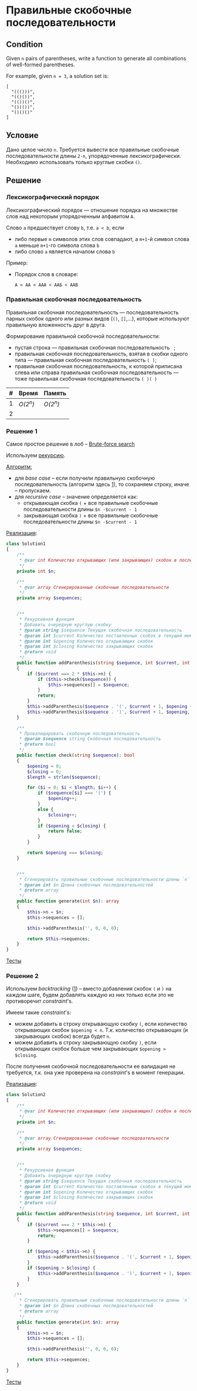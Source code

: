 # Правильные скобочные последовательности

## Condition

Given `n` pairs of parentheses, write a function to generate all combinations of well-formed parentheses.

For example, given `n = 3`, a solution set is:

```
[
  "((()))",
  "(()())",
  "(())()",
  "()(())",
  "()()()"
]
```

## Условие

Дано целое число `n`. Требуется вывести все правильные скобочные последовательности длины `2⋅n`, упорядоченные лексикографически. Необходимо использовать только круглые скобки `()`.

## Решение

### Лексикографический порядок

Лексикографический порядок — отношение порядка на множестве слов над некоторым упорядоченным алфавитом `A`. 

Слово `a` предшествует слову `b`, т.е. `a < b`, если

- либо первые `m` символов этих слов совпадают, а `m+1`-й символ слова `a` меньше `m+1`-го символа слова `b`
- либо слово `a` является началом слова `b`

Пример:

- Порядок слов в словаре:

  ```
  А < АА < ААА < ААБ < ААВ 
  ```

### Правильная скобочная последовательность

Правильная скобочная последовательность — последовательность парных скобок одного или разных видов (`()`, `[]`,...), которые используют правильную вложенность друг в друга. 

Формирование правильной скобочной последовательности:

- пустая строка — правильная скобочная последовательность ` `;
- правильная скобочная последовательность, взятая в скобки одного типа — правильная скобочная последовательность `( )`;
- правильная скобочная последовательность, к которой приписана слева или справа правильная скобочная последовательность — тоже правильная скобочная последовательность `( )( )`



| #    | Время              | Память             |
| ---- | ------------------ | ------------------ |
| 1    | *O(2<sup>n</sup>)* | *O(2<sup>n</sup>)* |
| 2    |                    |                    |



### Решение 1

Самое простое решение в лоб – [Brute-force search](https://github.com/parshikovpavel/cheat-sheets/blob/master/Algorithm.md#brute-force-search)

Используем [рекурсию](https://github.com/parshikovpavel/cheat-sheets/blob/master/Algorithm.md#рекурсия).

<u>Алгоритм:</u>

- для *base case* – если получили правильную скобочную последовательность (алгоритм здесь [1](./../../src/CheckParentheses/description.md)), то сохраняем строку, иначе – пропускаем.
- для *recursive case* – значение определяется как:
  - открывающая скобка `(` + все правильные скобочные последовательности длины `$n -$current - 1`
  - закрывающая скобка `)` + все правильные скобочные последовательности длины `$n -$current - 1`

[Реализация](Solution1.php):

```php
class Solution1
{
    /**
     * @var int Количество открывающих (или закрывающих) скобок в последовательности
     */
    private int $n;

    /**
     * @var array Сгенерированные скобочные последовательности
     */
    private array $sequences;


    /**
     * Рекурсивная функция
     * Добавить очередную круглую скобку
     * @param string $sequence Текущая скобочная последовательность
     * @param int $current Количество поставленных скобок в текущий момент
     * @param int $opening Количество открывающих скобок
     * @param int $closing Количество закрывающих скобок
     * @return void
     */
    public function addParenthesis(string $sequence, int $current, int $opening, int $closing): void
    {
        if ($current === 2 * $this->n) {
            if ($this->check($sequence)) {
                $this->sequences[] = $sequence;
            }
            return;
        }
        $this->addParenthesis($sequence . '(', $current + 1, $opening + 1, $closing);
        $this->addParenthesis($sequence . ')', $current + 1, $opening, $closing + 1);
    }

    /**
     * Провалидировать скобочную последовательность
     * @param $sequence string Скобочная последовательность
     * @return bool
     */
    public function check(string $sequence): bool
    {
        $opening = 0;
        $closing = 0;
        $length = strlen($sequence);

        for ($i = 0; $i < $length; $i++) {
            if ($sequence[$i] === '(') {
                $opening++;
            }
            else {
                $closing++;
            }
            if ($opening < $closing) {
                return false;
            }
        }

        return $opening === $closing;
    }


    /**
     * Сгенерировать правильные скобочные последовательности длины `n`
     * @param int $n Длина скобочных последовательностей
     * @return array
     */
    public function generate(int $n): array
    {
        $this->n = $n;
        $this->sequences = [];

        $this->addParenthesis('', 0, 0, 0);

        return $this->sequences;
    }
}
```

[Тесты](./../../tests/GenerateParentheses/Solution1Test.php)

### Решение 2

Используем *backtracking* ([1](https://github.com/parshikovpavel/cheat-sheets/blob/master/Algorithm.md#backtracking)) – вместо добавления скобок `(` и `)` на каждом шаге, будем добавлять каждую из них только если это не противоречит *constraint*'s.

Имеем такие *constraint*'s:

- можем добавить в строку открывающую скобку `(`, если количество открывающих скобок `$opening < n`. Т.к. количество открывающих (и закрывающих скобок) всегда будет `n`.
- можем добавить в строку закрывающую скобку `)`, если открывающих скобок больше чем закрывающих `$opening > $closing`.

После получения скобочной последовательности ее валидация не требуется, т.к. она уже проверена на *constraint*'s в момент генерации.

[Реализация](Solution2.php):

```php
class Solution2
{
    /**
     * @var int Количество открывающих (или закрывающих) скобок в последовательности
     */
    private int $n;

    /**
     * @var array Сгенерированные скобочные последовательности
     */
    private array $sequences;


    /**
     * Рекурсивная функция
     * Добавить очередную круглую скобку
     * @param string $sequence Текущая скобочная последовательность
     * @param int $current Количество поставленных скобок в текущий момент
     * @param int $opening Количество открывающих скобок
     * @param int $closing Количество закрывающих скобок
     * @return void
     */
    public function addParenthesis(string $sequence, int $current, int $opening, int $closing): void
    {
        if ($current === 2 * $this->n) {
            $this->sequences[] = $sequence;
            return;
        }

        if ($opening < $this->n) {
            $this->addParenthesis($sequence . '(', $current + 1, $opening + 1, $closing);
        }
        if ($opening > $closing) {
            $this->addParenthesis($sequence . ')', $current + 1, $opening, $closing + 1);
        }
    }

   /**
     * Сгенерировать правильные скобочные последовательности длины `n`
     * @param int $n Длина скобочных последовательностей
     * @return array
     */
    public function generate(int $n): array
    {
        $this->n = $n;
        $this->sequences = [];

        $this->addParenthesis('', 0, 0, 0);

        return $this->sequences;
    }
}
```

[Тесты](./../../tests/GenerateParentheses/Solution2Test.php)

